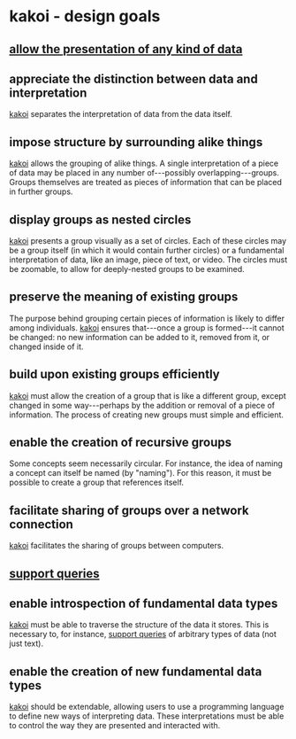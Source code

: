 # kakoi - design goals #

## [allow the presentation of any kind of data](any-data.html) ##

## appreciate the distinction between data and interpretation ##

[kakoi](kakoi.html) separates the interpretation of data from the data itself.

## impose structure by surrounding alike things ##

[kakoi](kakoi.html) allows the grouping of alike things. A single interpretation
of a piece of data may be placed in any number of---possibly
overlapping---groups. Groups themselves are treated as pieces of information
that can be placed in further groups.

## display groups as nested circles ##

[kakoi](kakoi.html) presents a group visually as a set of circles. Each of these
circles may be a group itself (in which it would contain further circles) or a
fundamental interpretation of data, like an image, piece of text, or video. The
circles must be zoomable, to allow for deeply-nested groups to be examined.

## preserve the meaning of existing groups ##

The purpose behind grouping certain pieces of information is likely to differ
among individuals. [kakoi](kakoi.html) ensures that---once a group is
formed---it cannot be changed: no new information can be added to it, removed
from it, or changed inside of it.

## build upon existing groups efficiently ##

[kakoi](kakoi.html) must allow the creation of a group that is like a different
group, except changed in some way---perhaps by the addition or removal of a
piece of information. The process of creating new groups must simple and
efficient.

## enable the creation of recursive groups ##

Some concepts seem necessarily circular. For instance, the idea of naming a
concept can itself be named (by "naming"). For this reason, it must be possible
to create a group that references itself.

## facilitate sharing of groups over a network connection ##

[kakoi](kakoi.html) facilitates the sharing of groups between computers.

## [support queries](support-queries.html) ##

## enable introspection of fundamental data types ##

[kakoi](kakoi.html) must be able to traverse the structure of the data it
stores. This is necessary to, for instance, [support queries](#support-queries)
of arbitrary types of data (not just text).

## enable the creation of new fundamental data types ##

[kakoi](kakoi.html) should be extendable, allowing users to use a programming
language to define new ways of interpreting data. These interpretations must be
able to control the way they are presented and interacted with.

